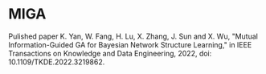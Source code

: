 # MIGA
Pulished paper
K. Yan, W. Fang, H. Lu, X. Zhang, J. Sun and X. Wu, "Mutual Information-Guided GA for Bayesian Network Structure Learning," in IEEE Transactions on Knowledge and Data Engineering, 2022, doi: 10.1109/TKDE.2022.3219862.
